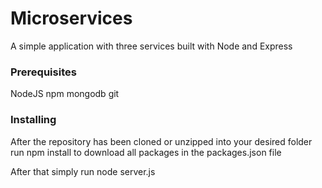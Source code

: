 
# Microservices

A simple application with three services built with Node and Express


### Prerequisites

NodeJS
npm
mongodb
git

### Installing

After the repository has been cloned or unzipped into your desired folder
run
npm install to download all packages in the packages.json file

After that simply run
node server.js



